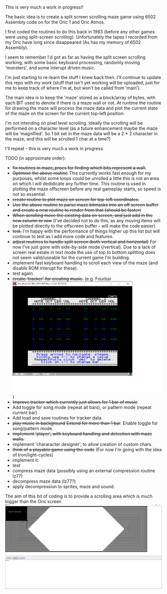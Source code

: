 This is very much a work in progress!! 

The basic idea is to create a split screen scrolling maze game 
using 6502 Assembly code on for the Oric 1 and Oric Atmos.

I first coded the routines to do this back in 1983 (before any other 
games were using split-screen scrolling). Unfortunately the tapes I recorded
from my Oric have long since disappeared (As has my memory of 6502 Assembly).

I seem to remember I'd got as far as having the split screen scrolling working, with some basic keyboard processing, randomly moving 'monsters', and some interupt driven music.

I'm just starting to re-learn the stuff I knew back then.  I'll continue to update this repo with my work (stuff that isn't yet working will be uploaded, just for me to keep track of where I'm at, but won't be called from 'main').

The main idea is to keep the 'maze' stored as a block/array of bytes, with each BIT used to denote if there is a maze wall or not. At runtime the routine for drawing the maze will process the maze data and plot the current state of the maze on the screen for the current top-left position.

I'm not intending on pixel level scrolling. Ideally the scrolling will be performed on a character level (as a future enhancement maybe the maze will be 'magnified'. So 1 bit set in the maze data will be a 2 * 2 character in the maze,  and this will be scrolled 1 char at a time?)


I'll repeat - this is very much a work in progress.

TODO (in approximate order):
- ~~fix routines in maze_procs for finding which bits represent a wall.~~
- ~~Optimise the above routine~~ This currently works fast enough for my purposes, whilst some loops could be unrolled a little this is not an area on which I will dedidicate any further time. This routine is used in plotting the maze offscreen before any real gameplay starts, so speed is not so essential.
- ~~create routine to plot maze on screen for top-left coordinates.~~
- ~~Use the above routine to parse maze bitmasks into an off screen buffer and create a new routine to render from that (should be faster)~~
- ~~When scrolling move the existing data on screen, and just add in the new column or row~~ (I've decided not to do this, as any moving items will be plotted directly to the offscreen buffer - will make the code easier)
- ~~test.~~ I'm happy with the performance of things higher up this list but will continue to test as I add more code and features.
- ~~adjust routines to handle split screen (both vertical and horizontal)~~ For now I've just gone with side-by-side mode (/vertical). Due to a lack of screen real estate in text mode the use of top to bottom splitting does not seem valid/useable for the current game I'm building.
- implement fast keyboard handling to scroll each view of the maze (and disable ROM interupt for these).
- test again.
- ~~create 'tracker' for creating music.~~ (e.g. Fourbar ![Just an idea](Fourbar.png))
- ~~Improve tracker which currently just allows for 1 bar of music~~
- Add toggle for song mode (repeat all bars), or pattern mode (repeat current bar)
- Add load and save routines for tracker data.
- ~~play music in background~~ ~~Extend for more than 1 bar~~. Enable toggle for song/pattern mode.
- ~~implement 'player', with keyboard handling and detection with maze walls.~~
- implement 'chararacter designer', to allow creation of custom chars.
- ~~think of a playable game using the code~~ (For now I'm going with the idea of tron/light-cycles)
- implement it.
- test
- compress maze data (possibly using an external compression routine lz77)
- decompress maze data (lz77?)
- apply decompression to sprites, maze and sound.


The aim of this bit of coding is to provide a scrolling area which is much bigger than the Oric screen
![The aim](ScrollArea.png)


